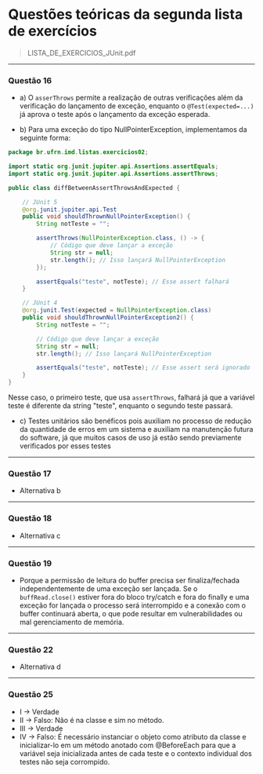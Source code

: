# Questões teóricas da segunda lista de exercícios
> LISTA_DE_EXERCICIOS_JUnit.pdf

---
### Questão 16
- a) O `asserThrows` permite a realização de outras verificações além da verificação do lançamento de exceção, 
enquanto o `@Test(expected=...)` já aprova o teste após o lançamento da exceção esperada.

- b) Para uma exceção do tipo NullPointerException, implementamos da seguinte forma:
```java
package br.ufrn.imd.listas.exercicios02;

import static org.junit.jupiter.api.Assertions.assertEquals;
import static org.junit.jupiter.api.Assertions.assertThrows;

public class diffBetweenAssertThrowsAndExpected {

    // JUnit 5
    @org.junit.jupiter.api.Test
    public void shouldThrownNullPointerException() {
        String notTeste = "";

        assertThrows(NullPointerException.class, () -> {
            // Código que deve lançar a exceção
            String str = null;
            str.length(); // Isso lançará NullPointerException
        });

        assertEquals("teste", notTeste); // Esse assert falhará
    }

    // JUnit 4
    @org.junit.Test(expected = NullPointerException.class)
    public void shouldThrownNullPointerException2() {
        String notTeste = "";

        // Código que deve lançar a exceção
        String str = null;
        str.length(); // Isso lançará NullPointerException

        assertEquals("teste", notTeste); // Esse assert será ignorado
    }
}
```
Nesse caso, o primeiro teste, que usa `assertThrows`, 
falhará já que a variável teste é diferente da string "teste", enquanto o segundo teste passará.


- c) Testes unitários são benéficos pois auxiliam no processo de redução da quantidade de erros em um sistema
e auxiliam na manutenção futura do software, já que muitos casos de uso já estão sendo previamente verificados
por esses testes
---
### Questão 17

- Alternativa b
---
### Questão 18
- Alternativa c
---
### Questão 19
- Porque a permissão de leitura do buffer precisa ser finaliza/fechada independentemente de uma exceção
ser lançada. Se o `buffRead.close()` estiver fora do bloco try/catch e fora do finally e uma exceção for
lançada o processo será interrompido e a conexão com o buffer continuará aberta, o que pode resultar
em vulnerabilidades ou mal gerenciamento de memória.
---
### Questão 22
- Alternativa d
---
### Questão 25
- I -> Verdade
- II -> Falso: Não é na classe e sim no método.
- III -> Verdade
- IV -> Falso: É necessário instanciar o objeto como atributo da classe e 
inicializar-lo em um método anotado com @BeforeEach para que a variável seja inicializada
antes de cada teste e o contexto individual dos testes não seja corrompido.